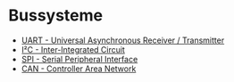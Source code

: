 # Bussysteme

- [UART - Universal Asynchronous Receiver / Transmitter](uart.md)
- [I²C - Inter-Integrated Circuit](i2c.md)
- [SPI - Serial Peripheral Interface](spi.md)
- [CAN - Controller Area Network](can.md)
